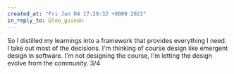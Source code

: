 ```yaml
---
created_at: "Fri Jun 04 17:29:32 +0000 2021"
in_reply_to: @leo_guinan
---
```


So I distilled my learnings into a framework that provides everything I need. I take out most of the decisions. I'm thinking of course design like emergent design in software. I'm not designing the course, I'm letting the design evolve from the community.
3/4